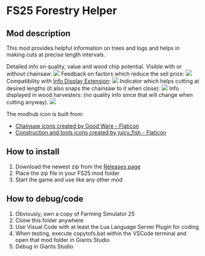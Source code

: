# FS25 Forestry Helper

## Mod description

This mod provides helpful information on trees and logs and helps in making cuts at precise length intervals.

Detailed info on quality, value and wood chip potential. Visible with or without chainsaw:
![](screenshots/screen1.png)
Feedback on factors which reduce the sell price:
![](screenshots/screen2.png)
Compatibility with [Info Display Extension](https://github.com/Achimobil/FS22_InfoDisplayExtension):
![](screenshots/screen3.png)
Indicator which helps cutting at desired lengths (it also snaps the chainsaw to it when close):
![](screenshots/screen4.png)
Info displayed in wood harvesters: (no quality info since that will change when cutting anyway).
![](screenshots/screen5.png)

The modhub icon is built from:
- [Chainsaw icons created by Good Ware - Flaticon](https://www.flaticon.com/free-icons/chainsaw)
- [Construction and tools icons created by juicy_fish - Flaticon](https://www.flaticon.com/free-icons/construction-and-tools)

## How to install

1. Download the newest zip from the [Releases page](https://github.com/Timmeey86/FS25_ForestryHelper/releases)
1. Place the zip file in your FS25 mod folder
1. Start the game and use like any other mod

## How to debug/code

1. Obviously, own a copy of Farming Simulator 25
1. Clone this folder anywhere
1. Use Visual Code with at least the Lua Language Server Plugin for coding
1. When testing, execute copytofs.bat within the VSCode terminal and open that mod folder in Giants Studio
1. Debug in Giants Studio